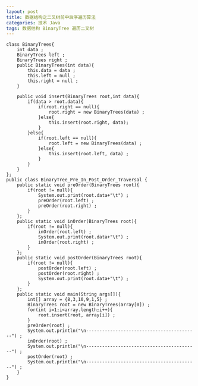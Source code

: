 ```yaml
---
layout: post
title: 数据结构之二叉树前中后序遍历算法
categories: 技术 Java
tags: 数据结构 BinaryTree 遍历二叉树
---
```


	class BinaryTrees{
		int data ;
		BinaryTrees left ;
		BinaryTrees right ;
		public BinaryTrees(int data){
			this.data = data ;
			this.left = null ;
			this.right = null ;
		}

		public void insert(BinaryTrees root,int data){
			if(data > root.data){
				if(root.right == null){
					root.right = new BinaryTrees(data) ;			
				}else{
					this.insert(root.right, data);
				}
			}else{
				if(root.left == null){
					root.left = new BinaryTrees(data) ;
				}else{
					this.insert(root.left, data) ;
				}
			}
		}
	};
	public class BinaryTree_Pre_In_Post_Order_Traversal {
		public static void preOrder(BinaryTrees root){
			if(root != null){
				System.out.print(root.data+"\t") ;
				preOrder(root.left) ;
				preOrder(root.right) ;
			}
		};
		public static void inOrder(BinaryTrees root){
			if(root != null){
				inOrder(root.left) ;
				System.out.print(root.data+"\t") ;
				inOrder(root.right) ;
			}
		};
		public static void postOrder(BinaryTrees root){
			if(root != null){
				postOrder(root.left) ;
				postOrder(root.right) ;
				System.out.print(root.data+"\t") ;
			}
		};
		public static void main(String args[]){
			int[] array = {8,3,10,9,1,5} ;
			BinaryTrees root = new BinaryTrees(array[0]) ;
			for(int i=1;i<array.length;i++){
				root.insert(root, array[i]) ; 
			}
			preOrder(root) ;
			System.out.println("\n------------------------------------------") ;
			inOrder(root) ;
			System.out.println("\n------------------------------------------") ;
			postOrder(root) ;
			System.out.println("\n------------------------------------------") ;
		}
	}
